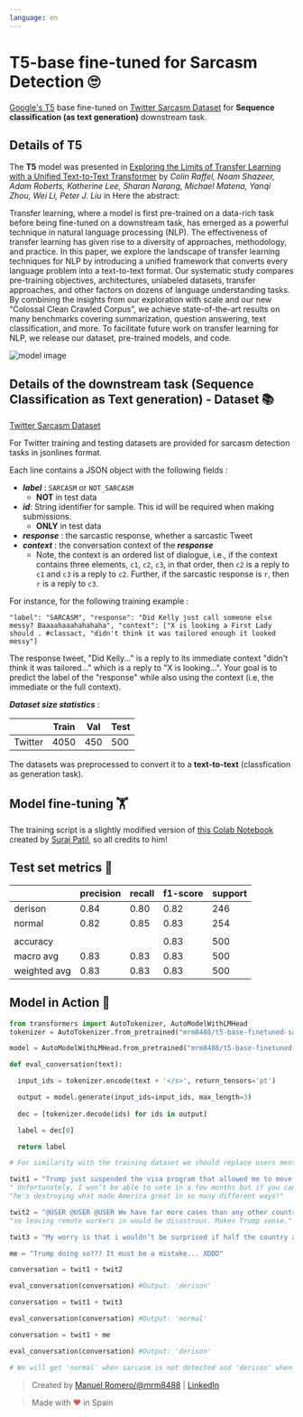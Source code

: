 ```yaml
---
language: en
---
```


# T5-base fine-tuned for Sarcasm Detection 🙄
[Google's T5](https://ai.googleblog.com/2020/02/exploring-transfer-learning-with-t5.html) base fine-tuned on [ Twitter Sarcasm Dataset](https://github.com/EducationalTestingService/sarcasm) for **Sequence classification (as text generation)** downstream task.

## Details of T5

The **T5** model was presented in [Exploring the Limits of Transfer Learning with a Unified Text-to-Text Transformer](https://arxiv.org/pdf/1910.10683.pdf) by *Colin Raffel, Noam Shazeer, Adam Roberts, Katherine Lee, Sharan Narang, Michael Matena, Yanqi Zhou, Wei Li, Peter J. Liu* in Here the abstract:

Transfer learning, where a model is first pre-trained on a data-rich task before being fine-tuned on a downstream task, has emerged as a powerful technique in natural language processing (NLP). The effectiveness of transfer learning has given rise to a diversity of approaches, methodology, and practice. In this paper, we explore the landscape of transfer learning techniques for NLP by introducing a unified framework that converts every language problem into a text-to-text format. Our systematic study compares pre-training objectives, architectures, unlabeled datasets, transfer approaches, and other factors on dozens of language understanding tasks. By combining the insights from our exploration with scale and our new “Colossal Clean Crawled Corpus”, we achieve state-of-the-art results on many benchmarks covering summarization, question answering, text classification, and more. To facilitate future work on transfer learning for NLP, we release our dataset, pre-trained models, and code.

![model image](https://i.imgur.com/jVFMMWR.png)
## Details of the downstream task (Sequence Classification as Text generation) - Dataset 📚

[ Twitter Sarcasm Dataset](https://github.com/EducationalTestingService/sarcasm)


For Twitter training and testing datasets are provided for sarcasm detection tasks in jsonlines format. 

Each line contains a JSON object with the following fields : 
- ***label*** : `SARCASM` or `NOT_SARCASM`  
	- **NOT** in test data
- ***id***:  String identifier for sample. This id will be required when making submissions.
	- **ONLY** in test data
- ***response*** :  the sarcastic response, whether a sarcastic Tweet
- ***context*** : the conversation context of the ***response***
	- Note, the context is an ordered list of dialogue, i.e., if the context contains three elements, `c1`, `c2`, `c3`, in that order, then `c2` is a reply to `c1` and `c3` is a reply to `c2`. Further, if the sarcastic response is `r`, then `r` is a reply to `c3`.

For instance, for the following training example : 

`"label": "SARCASM", "response": "Did Kelly just call someone else messy? Baaaahaaahahahaha", "context": ["X is looking a First Lady should . #classact, "didn't think it was tailored enough it looked messy"]`

The response tweet, "Did Kelly..." is a reply to its immediate context "didn't think it was tailored..." which is a reply to "X is looking...". Your goal is to predict the label of the "response" while also using the context (i.e, the immediate or the full context).

***Dataset size statistics*** :

|         | Train | Val  | Test |
|---------|-------|------|------|
| Twitter | 4050  | 450  | 500  |

The datasets was preprocessed to convert it to a **text-to-text** (classfication as generation task).

## Model fine-tuning 🏋️‍

The training script is a slightly modified version of [this Colab Notebook](https://github.com/patil-suraj/exploring-T5/blob/master/t5_fine_tuning.ipynb) created by [Suraj Patil](https://github.com/patil-suraj), so all credits to him!

## Test set metrics 🧾

|          | precision| recall  | f1-score |support|
|----------|----------|---------|----------|-------|
| derison  |    0.84  |   0.80  |    0.82  |  246  |
| normal   |    0.82  |   0.85  |    0.83  |  254  | 
|                                                  |
|accuracy|            |         |      0.83|    500|
|macro avg|       0.83|     0.83|      0.83|    500|
|weighted avg|    0.83|     0.83|      0.83|    500|
    


## Model in Action 🚀

```python
from transformers import AutoTokenizer, AutoModelWithLMHead
tokenizer = AutoTokenizer.from_pretrained("mrm8488/t5-base-finetuned-sarcasm-twitter")

model = AutoModelWithLMHead.from_pretrained("mrm8488/t5-base-finetuned-sarcasm-twitter")

def eval_conversation(text):

  input_ids = tokenizer.encode(text + '</s>', return_tensors='pt')

  output = model.generate(input_ids=input_ids, max_length=3)
  
  dec = [tokenizer.decode(ids) for ids in output]

  label = dec[0]

  return label

# For similarity with the training dataset we should replace users mentions in twits for @USER token and urls for URL token.

twit1 = "Trump just suspended the visa program that allowed me to move to the US to start @USER!" +
" Unfortunately, I won’t be able to vote in a few months but if you can, please vote him out, " +
"he's destroying what made America great in so many different ways!"

twit2 = "@USER @USER @USER We have far more cases than any other country, " +
"so leaving remote workers in would be disastrous. Makes Trump sense."

twit3 = "My worry is that i wouldn’t be surprised if half the country actually agrees with this move..."

me = "Trump doing so??? It must be a mistake... XDDD"

conversation = twit1 + twit2

eval_conversation(conversation) #Output: 'derison'

conversation = twit1 + twit3

eval_conversation(conversation) #Output: 'normal'

conversation = twit1 + me

eval_conversation(conversation) #Output: 'derison'

# We will get 'normal' when sarcasm is not detected and 'derison' when detected
```

> Created by [Manuel Romero/@mrm8488](https://twitter.com/mrm8488) | [LinkedIn](https://www.linkedin.com/in/manuel-romero-cs/)

> Made with <span style="color: #e25555;">&hearts;</span> in Spain
